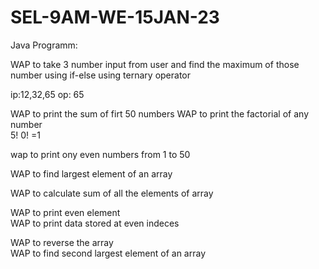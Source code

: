 # SEL-9AM-WE-15JAN-23

Java Programm:</br>

WAP to take 3 number input from user 
and find the maximum of those number 
using if-else
using ternary operator

ip:12,32,65
op: 65


WAP to print the sum of firt 50 numbers
WAP to print the factorial of any number</br>
5!
0! =1



wap to print ony even numbers from 1 to 50</br>

WAP to find largest element of an array</br>

WAP to calculate sum of all the elements of array </br>

WAP to print even element</br>
WAP to print data stored at even indeces </br>

WAP to reverse the array </br>
WAP to find second largest element of an array </br>
